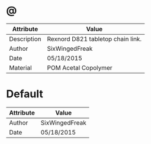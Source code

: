 # @
| Attribute | Value |
| ---  | ---     |
| Description | Rexnord D821 tabletop chain link. |
| Author | SixWingedFreak |
| Date | 05/18/2015 |
| Material | POM Acetal Copolymer |
# Default
| Attribute | Value |
| ---  | ---     |
| Author | SixWingedFreak |
| Date | 05/18/2015 |
